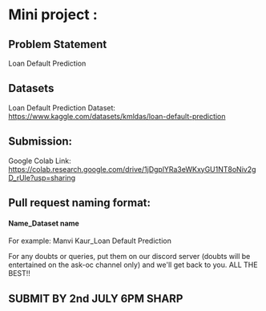 # Mini project :

## Problem Statement
Loan Default Prediction

## Datasets <br>
Loan Default Prediction Dataset: https://www.kaggle.com/datasets/kmldas/loan-default-prediction <br>


## Submission:
Google Colab Link:  https://colab.research.google.com/drive/1jDgplYRa3eWKxyGU1NT8oNiv2gD_rUle?usp=sharing



## Pull request naming format:
  #### Name_Dataset name <br>
  For example: Manvi Kaur_Loan Default Prediction
  
For any doubts or queries, put them on our discord server (doubts will be entertained on the ask-oc channel only) and we'll get back to you.
ALL THE BEST!!

## SUBMIT BY 2nd JULY 6PM SHARP
